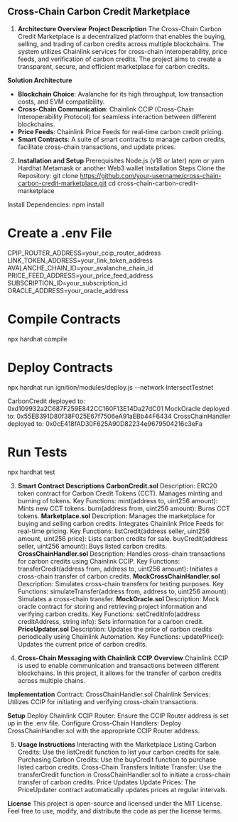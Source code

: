 ## Cross-Chain Carbon Credit Marketplace

1. **Architecture Overview**
**Project Description**
The Cross-Chain Carbon Credit Marketplace is a decentralized platform that enables the buying, selling, and trading of carbon credits across multiple blockchains. The system utilizes Chainlink services for cross-chain interoperability, price feeds, and verification of carbon credits. The project aims to create a transparent, secure, and efficient marketplace for carbon credits.

**Solution Architecture**
- **Blockchain Choice**: Avalanche for its high throughput, low transaction costs, and EVM compatibility.
- **Cross-Chain Communication**: Chainlink CCIP (Cross-Chain Interoperability Protocol) for seamless interaction between different blockchains.
- **Price Feeds**: Chainlink Price Feeds for real-time carbon credit pricing.
- **Smart Contracts**: A suite of smart contracts to manage carbon credits, facilitate cross-chain transactions, and update prices.

2. **Installation and Setup**
Prerequisites
Node.js (v18 or later)
npm or yarn
Hardhat
Metamask or another Web3 wallet
Installation Steps
Clone the Repository: git clone https://github.com/your-username/cross-chain-carbon-credit-marketplace.git
cd cross-chain-carbon-credit-marketplace

Install Dependencies: npm install

# Create a .env File 
CPIP_ROUTER_ADDRESS=your_ccip_router_address
LINK_TOKEN_ADDRESS=your_link_token_address
AVALANCHE_CHAIN_ID=your_avalanche_chain_id
PRICE_FEED_ADDRESS=your_price_feed_address
SUBSCRIPTION_ID=your_subscription_id
ORACLE_ADDRESS=your_oracle_address

# Compile Contracts
npx hardhat compile

# Deploy Contracts
npx hardhat run ignition/modules/deploy.js --network IntersectTestnet

CarbonCredit deployed to: 0xd109932a2C687F259E842CC160F13E14Da27dC01
MockOracle deployed to: 0x55EB391D80f38F025E67f7506eA91aEBb44F6434
CrossChainHandler deployed to: 0x0cE418fAD30F625A90D82234e9679504216c3eFa

# Run Tests
npx hardhat test

3. **Smart Contract Descriptions**
**CarbonCredit.sol**
Description: ERC20 token contract for Carbon Credit Tokens (CCT). Manages minting and burning of tokens.
Key Functions:
mint(address to, uint256 amount): Mints new CCT tokens.
burn(address from, uint256 amount): Burns CCT tokens.
**Marketplace.sol**
Description: Manages the marketplace for buying and selling carbon credits. Integrates Chainlink Price Feeds for real-time pricing.
Key Functions:
listCredit(address seller, uint256 amount, uint256 price): Lists carbon credits for sale.
buyCredit(address seller, uint256 amount): Buys listed carbon credits.
**CrossChainHandler.sol**
Description: Handles cross-chain transactions for carbon credits using Chainlink CCIP.
Key Functions:
transferCredit(address from, address to, uint256 amount): Initiates a cross-chain transfer of carbon credits.
**MockCrossChainHandler.sol**
Description: Simulates cross-chain transfers for testing purposes.
Key Functions:
simulateTransfer(address from, address to, uint256 amount): Simulates a cross-chain transfer.
**MockOracle.sol**
Description: Mock oracle contract for storing and retrieving project information and verifying carbon credits.
Key Functions:
setCreditInfo(address creditAddress, string info): Sets information for a carbon credit.
**PriceUpdater.sol**
Description: Updates the price of carbon credits periodically using Chainlink Automation.
Key Functions:
updatePrice(): Updates the current price of carbon credits.

4. **Cross-Chain Messaging with Chainlink CCIP**
**Overview**
Chainlink CCIP is used to enable communication and transactions between different blockchains. In this project, it allows for the transfer of carbon credits across multiple chains.

**Implementation**
Contract: CrossChainHandler.sol
Chainlink Services: Utilizes CCIP for initiating and verifying cross-chain transactions.

**Setup**
Deploy Chainlink CCIP Router: Ensure the CCIP Router address is set up in the .env file.
Configure Cross-Chain Handlers: Deploy CrossChainHandler.sol with the appropriate CCIP Router address.

5. **Usage Instructions**
Interacting with the Marketplace
Listing Carbon Credits: Use the listCredit function to list your carbon credits for sale.
Purchasing Carbon Credits: Use the buyCredit function to purchase listed carbon credits.
Cross-Chain Transfers
Initiate Transfer: Use the transferCredit function in CrossChainHandler.sol to initiate a cross-chain transfer of carbon credits.
Price Updates
Update Prices: The PriceUpdater contract automatically updates prices at regular intervals.

**License**
This project is open-source and licensed under the MIT License. Feel free to use, modify, and distribute the code as per the license terms.